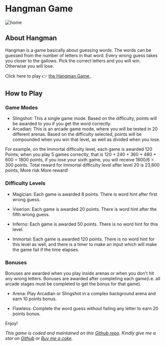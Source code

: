 # Hangman Game

![home](https://user-images.githubusercontent.com/85977511/221026684-44df1ad5-509c-4d95-bf1b-f78d5bca6135.PNG)


## About Hangman

Hangman is a game basically about guessing words. The words can be guessed from the number of letters in that word. Every wrong guess takes you closer to the gallows. Pick the correct letters and you will win. Otherwise you will lose.

Click here to play 👉 <a href="https://ruxy1212.github.io/hangmanjs" target="_blank">the Hangman Game </a>.

## How to Play

### Game Modes

- Slingshot: This a single game mode. Based on the difficulty, points will be awarded to you if you get the word correctly.
- Arcadian: This is an arcade game mode, where you will be tested in 20 different arenas. Based on the difficulty selected, points will be compounded when you win that level, as well as divided when you lose. 

For example, on the Immortal difficulty level, each game is awarded 120 Points; when you play 5 games correctly, that is 120 + 240 + 360 + 480 + 600 = 1800 points, if you lose your sixth game, you will receive 1800/6 = 300 points. Total reward for Immortal difficulty level after level 20 is 23,600 points, More risk More reward!

### Difficulty Levels

- Magician: Each game is awarded 8 points. There is word hint after first wrong guess.

- Viserion: Each game is awarded 20 points. There is word hint after the fifth wrong guess.

- Inferno: Each game is awarded 50 points. There is no word hint for this level.

- Immortal: Each game is awarded 120 points. There is no word hint for this level as well, and there is a timer to make an input which will make the game fail if the time elapses.

### Bonuses

Bonuses are awarded when you play inside arenas or when you don't hit any wrong letters. Bonuses are awarded after completing each game(i.e. all arcade stages must be completed to get the bonus for that game).

- Arena: Play Arcadian or Slingshot in a complex background arena and earn 10 points bonus.

- Flawless: Complete the word guess without failing any letter to earn 20 points bonus.

Enjoy!

<i><p>This game is coded and maintained on this <a href="https://github.com/ruxy1212/hangmanjs" target="_blank">Github repo</a>. Kindly give me a star on <a href="https://github.com/ruxy1212" target="_blank">Github</a> or <a href="https://www.buymeacoffee.com/ruxy1212" target="_blank">Buy me a coke</a>.</p></i>
